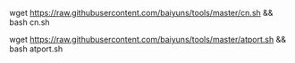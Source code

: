  wget https://raw.githubusercontent.com/baiyuns/tools/master/cn.sh && bash cn.sh

 wget https://raw.githubusercontent.com/baiyuns/tools/master/atport.sh && bash atport.sh
